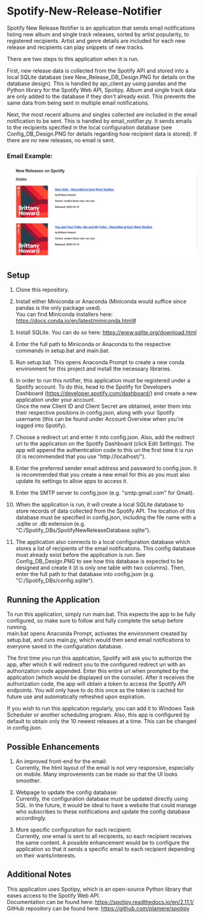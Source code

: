 # Spotify-New-Release-Notifier
Spotify New Release Notifier is an application that sends email notifications listing new album and single track releases, sorted by artist popularity, to registered recipients. 
Artist and genre details are included for each new release and recipients can play snippets of new tracks.

There are two steps to this application when it is run.
  
First, new release data is collected from the Spotify API and stored into a local SQLite database (see New_Release_DB_Design.PNG for details on the database design). This is handled by api_client.py using pandas and the Python library for the Spotify Web API, Spotipy. Album and single track data are only added to the database if they don't already exist. This prevents the same data from being sent in multiple email notifications.
  
Next, the most recent albums and singles collected are included in the email notification to be sent. This is handled by email_notifier.py. It sends emails to the recipients specified in the local configuration database (see Config_DB_Design.PNG for details regarding how recipient data is stored). If there are no new releases, no email is sent.

### Email Example:
![Email Screenshot](Email_Example.PNG?raw=true)

## Setup
1. Clone this repository.
  
2. Install either Miniconda or Anaconda (Miniconda would suffice since pandas is the only package used).  
   You can find Miniconda installers here: https://docs.conda.io/en/latest/miniconda.html#
   
3. Install SQLite.
   You can do so here: https://www.sqlite.org/download.html
  
3. Enter the full path to Miniconda or Anaconda to the respective commands in setup.bat and main.bat.
  
4. Run setup.bat. This opens Anaconda Prompt to create a new conda environment for this project and install the necessary libraries.
  
5. In order to run this notifier, this application must be registered under a Spotify account. 
   To do this, head to the Spotify for Developers Dashboard (https://developer.spotify.com/dashboard/) and create a new application under your account.  
   Once the new Client ID and Client Secret are obtained, enter them into their respective positions in config.json, along with your Spotify username (this can be found under Account Overview when you're logged into Spotify).
  
6. Choose a redirect uri and enter it into config.json. Also, add the redirect uri to the application on the Spotify Dashboard (click Edit Settings).
The app will append the authentication code to this uri the first time it is run (it is recommended that you use "http://localhost/"). 
   
7. Enter the preferred sender email address and password to config.json. 
It is recommended that you create a new email for this as you must also update its settings to allow apps to access it.
  
8. Enter the SMTP server to config.json (e.g. "smtp.gmail.com" for Gmail).
  
9. When the application is run, it will create a local SQLite database to store records of data collected from the Spotify API.
The location of this database must be specified in config.json, including the file name with a .sqlite or .db extension 
(e.g. "C:/Spotify_DBs/SpotifyNewReleaseDatabase.sqlite").
  
10. The application also connects to a local configuration database which stores a list of recipients of the email notifications.
This config database must already exist before the application is run. 
See Config_DB_Design.PNG to see how this database is expected to be designed and create it (it is only one table with two columns).
Then, enter the full path to that database into config.json (e.g. "C:/Spotify_DBs/config.sqlite").

## Running the Application
To run this application, simply run main.bat. 
This expects the app to be fully configured, so make sure to follow and fully complete the setup before running.  
main.bat opens Anaconda Prompt, activates the environment created by setup.bat, and runs main.py, which would then send email notifications to everyone saved in the configuration database.
  
The first time you run this application, Spotify will ask you to authorize the app, after which it will redirect you to the configured redirect uri with an authorization code appended.
Enter this entire url when prompted by the application (which would be displayed on the console). 
After it receives the authorization code, the app will obtain a token to access the Spotify API endpoints.
You will only have to do this once as the token is cached for future use and automatically refreshed upon expiration.
  
If you wish to run this application regularly, you can add it to Windows Task Scheduler or another scheduling program.
Also, this app is configured by default to obtain only the 10 newest releases at a time. This can be changed in config.json.

## Possible Enhancements
1. An improved front-end for the email:  
Currently, the html layout of the email is not very responsive, especially on mobile. Many improvements can be made so that the UI looks smoother.
  
2. Webpage to update the config database:  
Currently, the configuration database must be updated directly using SQL. 
In the future, it would be ideal to have a website that could manage who subscribes to these notifications and update the config database accordingly.

3. More specific configuration for each recipient:  
Currently, one email is sent to all recipients, so each recipient receives the same content.
A possible enhancement would be to configure the application so that it sends a specific email to each recipient depending on their wants/interests.
  
## Additional Notes
This application uses Spotipy, which is an open-source Python library that eases access to the Spotify Web API.  
Documentation can be found here: https://spotipy.readthedocs.io/en/2.11.1/  
GitHub repository can be found here: https://github.com/plamere/spotipy
